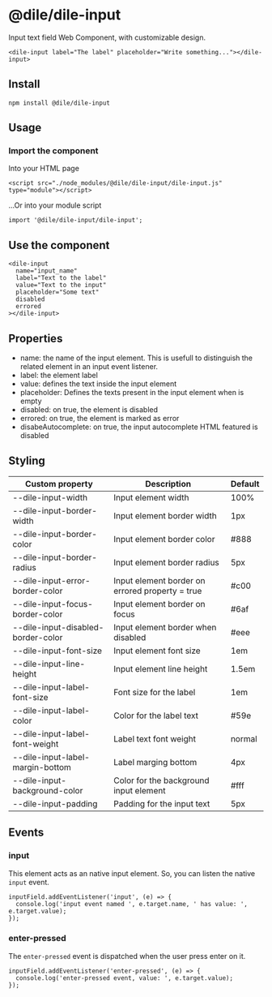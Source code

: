 # @dile/dile-input

Input text field Web Component, with customizable design.

```
<dile-input label="The label" placeholder="Write something..."></dile-input>
```

## Install

```
npm install @dile/dile-input
```

## Usage

### Import the component

Into your HTML page

```
<script src="./node_modules/@dile/dile-input/dile-input.js" type="module"></script>

```

...Or into your module script

```
import '@dile/dile-input/dile-input';
```

## Use the component

```
<dile-input
  name="input_name"
  label="Text to the label"
  value="Text to the input"
  placeholder="Some text"
  disabled
  errored
></dile-input>
```

## Properties

- name: the name of the input element. This is usefull to distinguish the related element in an input event listener.
- label: the element label
- value: defines the text inside the input element
- placeholder: Defines the texts present in the input element when is empty
- disabled: on true, the element is disabled
- errored: on true, the element is marked as error
- disabeAutocomplete: on true, the input autocomplete HTML featured is disabled

## Styling

Custom property | Description | Default
----------------|-------------|---------
--dile-input-width | Input element width | 100%
--dile-input-border-width | Input element border width | 1px
--dile-input-border-color | Input element border color | #888
--dile-input-border-radius | Input element border radius | 5px
--dile-input-error-border-color | Input element border on errored property = true | #c00
--dile-input-focus-border-color | Input element border on focus | #6af
--dile-input-disabled-border-color | Input element border when disabled | #eee
--dile-input-font-size | Input element font size | 1em
--dile-input-line-height | Input element line height | 1.5em
--dile-input-label-font-size | Font size for the label | 1em
--dile-input-label-color | Color for the label text | #59e
--dile-input-label-font-weight | Label text font weight | normal
--dile-input-label-margin-bottom | Label marging bottom | 4px
--dile-input-background-color | Color for the background input element | #fff
--dile-input-padding | Padding for the input text | 5px

## Events

### input

This element acts as an native input element. So, you can listen the native `input` event.

```
inputField.addEventListener('input', (e) => {
  console.log('input event named ', e.target.name, ' has value: ', e.target.value);
});
```

### enter-pressed

The `enter-pressed` event is dispatched when the user press enter on it.

```
inputField.addEventListener('enter-pressed', (e) => {
  console.log('enter-pressed event, value: ', e.target.value);
});
```
